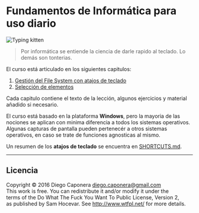 # Fundamentos de Informática para uso diario

![Typing kitten](http://photos1.blogger.com/blogger/1809/941/1600/kittenonline.jpg)

> Por informática se entiende la ciencia de darle rapido al teclado. Lo demás son tonterias.

El curso está articulado en los siguientes capitulos:

1. [Gestión del File System con atajos de teclado](101-gestion-del-file-system-con-atajos-de-teclado)
2. [Selección de elementos](102-seleccion-de-elementos)

Cada capitulo contiene el texto de la lección, algunos ejercicios y material añadido si necesario.

El curso está basado en la plataforma **Windows**, pero la mayoria de las nociones se aplican con minima diferencia a todos los sistemas operativos.
Algunas capturas de pantalla pueden pertenecér a otros sistemas operativos, en caso se trate de funciones agnosticas al mismo.

Un resumen de los **atajos de teclado** se encuentra en [SHORTCUTS.md](SHORTCUTS.md).

---

## Licencia

Copyright © 2016 Diego Caponera <diego.caponera@gmail.com>  
This work is free. You can redistribute it and/or modify it under the  
terms of the Do What The Fuck You Want To Public License, Version 2,  
as published by Sam Hocevar. See http://www.wtfpl.net/ for more details.
